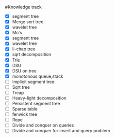 #Knowledge track

- [X] segment tree
- [X] Merge sort tree
- [X] wavelet tree
- [X] Mo's
- [X] segment tree
- [X] wavelet tree
- [x] li-chao tree
- [X] sqrt decomposition
- [X] Trie
- [X] DSU
- [X] DSU on tree
- [X] monotonous queue,stack
- [ ] Implicit segment tree
- [ ] Sqrt tree
- [ ] Treap
- [ ] Heavy-light decomposition
- [ ] Persistent segment tree
- [ ] Sparse table
- [ ] fenwick tree
- [ ] Rope
- [ ] Divide and conquer on queries
- [ ] Divide and conquer for insert and query problem
